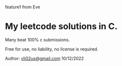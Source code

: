 feature1 from Eve
# My leetcode solutions in C.

Many beat 100% c submissions.

Free for use, no liability, no license is required.

Author: vli02us@gmail.com
10/12/2022

